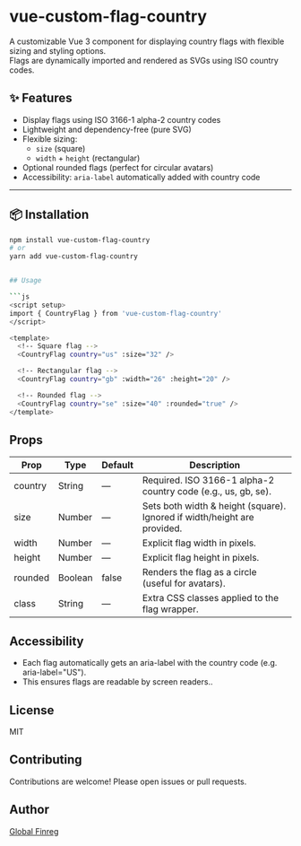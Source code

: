 # vue-custom-flag-country

A customizable Vue 3 component for displaying country flags with flexible sizing and styling options.  
Flags are dynamically imported and rendered as SVGs using ISO country codes.

## ✨ Features

- Display flags using ISO 3166-1 alpha-2 country codes
- Lightweight and dependency-free (pure SVG)
- Flexible sizing:
  - `size` (square)
  - `width` + `height` (rectangular)
- Optional rounded flags (perfect for circular avatars)
- Accessibility: `aria-label` automatically added with country code

---

## 📦 Installation

```bash
npm install vue-custom-flag-country
# or
yarn add vue-custom-flag-country


## Usage

```js
<script setup>
import { CountryFlag } from 'vue-custom-flag-country'
</script>

<template>
  <!-- Square flag -->
  <CountryFlag country="us" :size="32" />

  <!-- Rectangular flag -->
  <CountryFlag country="gb" :width="26" :height="20" />

  <!-- Rounded flag -->
  <CountryFlag country="se" :size="40" :rounded="true" />
</template>
```

## Props

| Prop      | Type    | Default | Description                                                              |
|-----------|---------|---------|------------------------------------------------------------------------- |
| country   | String  | —       | Required. ISO 3166-1 alpha-2 country code (e.g., us, gb, se).            |
| size      | Number  | —       | Sets both width & height (square). Ignored if width/height are provided. |
| width     | Number  | —       | Explicit flag width in pixels.   |
| height    | Number  | —       | Explicit flag height in pixels.   |
| rounded   | Boolean | false   | Renders the flag as a circle (useful for avatars).   |
| class     | String  | —       | Extra CSS classes applied to the flag wrapper.   |

## Accessibility

- Each flag automatically gets an aria-label with the country code (e.g. aria-label="US").
- This ensures flags are readable by screen readers..

## License

MIT

## Contributing

Contributions are welcome! Please open issues or pull requests.

## Author

[Global Finreg](https://github.com/GFR-IT/)